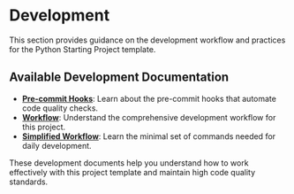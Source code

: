 # Development

This section provides guidance on the development workflow and practices for the Python Starting Project template.

## Available Development Documentation

- **[Pre-commit Hooks](pre-commit-hooks.md)**: Learn about the pre-commit hooks that automate code quality checks.
- **[Workflow](workflow.md)**: Understand the comprehensive development workflow for this project.
- **[Simplified Workflow](simplified-workflow.md)**: Learn the minimal set of commands needed for daily development.

These development documents help you understand how to work effectively with this project template and maintain high code quality standards.
